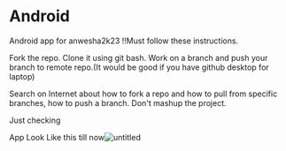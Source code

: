 # Android
Android app for anwesha2k23
!!Must follow these instructions.

Fork the repo. Clone it using git bash. Work on a branch and push your branch to remote repo.(It would be good if you have github desktop for laptop)

Search on Internet about how to fork a repo and how to pull from specific branches, how to push a branch.
Don't mashup the project.

Just checking

App Look Like this till now![untitled](https://user-images.githubusercontent.com/70971577/197467323-dc7022b7-ff65-44f9-9362-41ebcbd63b0e.gif)
